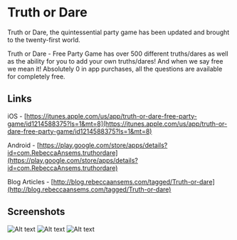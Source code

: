 # Truth or Dare

Truth or Dare, the quintessential party game has been updated and brought to the twenty-first world.

Truth or Dare - Free Party Game has over 500 different truths/dares as well as the ability for you to add your own truths/dares! And when we say free we mean it! Absolutely 0 in app purchases, all the questions are available for completely free.

## Links
iOS - [https://itunes.apple.com/us/app/truth-or-dare-free-party-game/id1214588375?ls=1&mt=8](https://itunes.apple.com/us/app/truth-or-dare-free-party-game/id1214588375?ls=1&mt=8)

Android - [https://play.google.com/store/apps/details?id=com.RebeccaAnsems.truthordare](https://play.google.com/store/apps/details?id=com.RebeccaAnsems.truthordare)

Blog Articles - [http://blog.rebeccaansems.com/tagged/Truth-or-dare](http://blog.rebeccaansems.com/tagged/Truth-or-dare)

## Screenshots
![Alt text](https://i.imgur.com/bq43gwD.jpg "Example Question")
![Alt text](https://i.imgur.com/NN4PXmP.jpg "Question Editor")
![Alt text](https://i.imgur.com/jUoxqbb.jpg "Question Filter")

